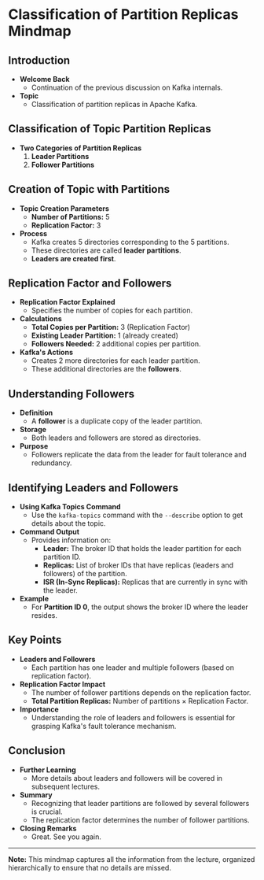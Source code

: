 # Classification of Partition Replicas Mindmap

## Introduction

- **Welcome Back**
  - Continuation of the previous discussion on Kafka internals.
- **Topic**
  - Classification of partition replicas in Apache Kafka.

## Classification of Topic Partition Replicas

- **Two Categories of Partition Replicas**
  1. **Leader Partitions**
  2. **Follower Partitions**

## Creation of Topic with Partitions

- **Topic Creation Parameters**
  - **Number of Partitions:** 5
  - **Replication Factor:** 3
- **Process**
  - Kafka creates 5 directories corresponding to the 5 partitions.
  - These directories are called **leader partitions**.
  - **Leaders are created first**.

## Replication Factor and Followers

- **Replication Factor Explained**
  - Specifies the number of copies for each partition.
- **Calculations**
  - **Total Copies per Partition:** 3 (Replication Factor)
  - **Existing Leader Partition:** 1 (already created)
  - **Followers Needed:** 2 additional copies per partition.
- **Kafka's Actions**
  - Creates 2 more directories for each leader partition.
  - These additional directories are the **followers**.

## Understanding Followers

- **Definition**
  - A **follower** is a duplicate copy of the leader partition.
- **Storage**
  - Both leaders and followers are stored as directories.
- **Purpose**
  - Followers replicate the data from the leader for fault tolerance and redundancy.

## Identifying Leaders and Followers

- **Using Kafka Topics Command**
  - Use the `kafka-topics` command with the `--describe` option to get details about the topic.
- **Command Output**
  - Provides information on:
    - **Leader:** The broker ID that holds the leader partition for each partition ID.
    - **Replicas:** List of broker IDs that have replicas (leaders and followers) of the partition.
    - **ISR (In-Sync Replicas):** Replicas that are currently in sync with the leader.
- **Example**
  - For **Partition ID 0**, the output shows the broker ID where the leader resides.

## Key Points

- **Leaders and Followers**
  - Each partition has one leader and multiple followers (based on replication factor).
- **Replication Factor Impact**
  - The number of follower partitions depends on the replication factor.
  - **Total Partition Replicas:** Number of partitions × Replication Factor.
- **Importance**
  - Understanding the role of leaders and followers is essential for grasping Kafka's fault tolerance mechanism.

## Conclusion

- **Further Learning**
  - More details about leaders and followers will be covered in subsequent lectures.
- **Summary**
  - Recognizing that leader partitions are followed by several followers is crucial.
  - The replication factor determines the number of follower partitions.
- **Closing Remarks**
  - Great. See you again.

---

**Note:** This mindmap captures all the information from the lecture, organized hierarchically to ensure that no details are missed.